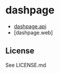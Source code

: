 # dashpage

*  [dashpage.api][api]
* \[dashpage.web\]


## License

See LICENSE.md


[api]: https://github.com/strootje/dashpage.api
